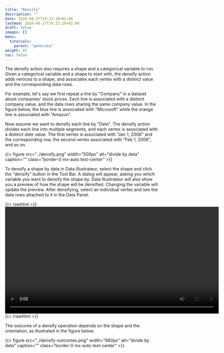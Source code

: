 ```yaml
---
title: "Densify"
description: ""
date: 2020-08-27T19:23:18+02:00
lastmod: 2020-08-27T19:23:18+02:00
draft: false
images: []
menu:
  tutorials:
    parent: "generate"
weight: 85
toc: false
---
```

The densify action also requires a shape and a categorical variable to run. Given a categorical variable and a shape to start with, the densify action adds vertices to a shape, and associates each vertex with a distinct value and the corresponding data rows.

For example, let's say we first repeat a line by "Company" in a dataset about companies' stock prices. Each line is associated with a distinct company value, and the data rows sharing the same company value. In the figure below, the blue line is associated with "Microsoft" while the orange line is associated with "Amazon".

Now assume we want to densify each line by "Date". The densify action divides each line into multiple segments, and each vertex is associated with a distinct date value. The first vertex is associated with "Jan 1, 2006" and the corresponding row, the second vertex associated with "Feb 1, 2006", and so on.

{{< figure src="../densify.png" width="500px" alt="divide by data" caption="" class="border-0 mx-auto text-center" >}}

To densify a shape by data in Data Illustrateur, select the shape and click the "densify" button in the Tool Bar. A dialog will appear, asking you which variable you want to densify the shape by. Data Illustrateur will also show you a preview of how the shape will be densified. Changing the variable will update the preview. After densifying, select an individual vertex and see the data rows attached to it in the Data Panel.

{{< rawhtml >}} 
<video width=700px class="tutorial-video" controls>
    <source src="/videos/densify.mov" type="video/mp4">
    Your browser does not support the video tag.  
</video>
{{< /rawhtml >}}

The outcome of a densify operation depends on the shape and the orientation, as illustrated in the figure below. 

{{< figure src="../densify-outcomes.png" width="660px" alt="divide by data" caption="" class="border-0 mx-auto text-center" >}}